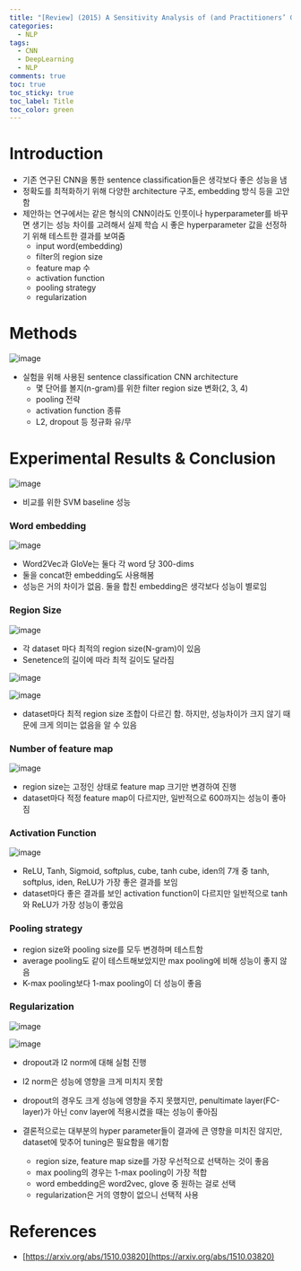 ```yaml
---
title: "[Review] (2015) A Sensitivity Analysis of (and Practitioners’ Guide to) Convolutional Neural Networks for Sentence Classification"
categories:
  - NLP
tags:
  - CNN
  - DeepLearning
  - NLP
comments: true
toc: true
toc_sticky: true
toc_label: Title
toc_color: green
---
```


# Introduction

- 기존 연구된 CNN을 통한 sentence classification들은 생각보다 좋은 성능을 냄
- 정확도를 최적화하기 위해 다양한 architecture 구조, embedding 방식 등을 고안함
- 제안하는 연구에서는 같은 형식의 CNN이라도 인풋이나 hyperparameter를 바꾸면 생기는 성능 차이를 고려해서 실제 학습 시 좋은 hyperparameter 값을 선정하기 위해 테스트한 결과를 보여줌
    - input word(embedding)
    - filter의 region size
    - feature map 수
    - activation function
    - pooling strategy
    - regularization

# Methods

![image](assets/imgs/2015-cnn-nlp/00.png)

- 실험을 위해 사용된 sentence classification CNN architecture
    - 몇 단어를 볼지(n-gram)를 위한 filter region size 변화(2, 3, 4)
    - pooling 전략
    - activation function 종류
    - L2, dropout 등 정규화 유/무

# Experimental Results & Conclusion

![image](assets/imgs/2015-cnn-nlp/01.png)

- 비교를 위한 SVM baseline 성능

### Word embedding

![image](assets/imgs/2015-cnn-nlp/02.png)

- Word2Vec과 GloVe는 둘다 각 word 당 300-dims
- 둘을 concat한 embedding도 사용해봄
- 성능은 거의 차이가 없음. 둘을 합친 embedding은 생각보다 성능이 별로임

### Region Size

![image](assets/imgs/2015-cnn-nlp/03.png)

- 각 dataset 마다 최적의 region size(N-gram)이 있음
- Senetence의 길이에 따라 최적 길이도 달라짐

![image](assets/imgs/2015-cnn-nlp/04.png)

![image](assets/imgs/2015-cnn-nlp/05.png)

- dataset마다 최적 region size 조합이 다르긴 함. 하지만, 성능차이가 크지 않기 때문에 크게 의미는 없음을 알 수 있음

### Number of feature map

![image](assets/imgs/2015-cnn-nlp/06.png)

- region size는 고정인 상태로 feature map 크기만 변경하여 진행
- dataset마다 적정 feature map이 다르지만, 일반적으로 600까지는 성능이 좋아짐

### Activation Function

![image](assets/imgs/2015-cnn-nlp/07.png)

- ReLU, Tanh, Sigmoid, softplus, cube, tanh cube, iden의 7개 중 tanh, softplus, iden, ReLU가 가장 좋은 결과를 보임
- dataset마다 좋은 결과를 보인 activation function이 다르지만 일반적으로 tanh와 ReLU가 가장 성능이 좋았음

### Pooling strategy

- region size와 pooling size를 모두 변경하며 테스트함
- average pooling도 같이 테스트해보았지만 max pooling에 비해 성능이 좋지 않음
- K-max pooling보다 1-max pooling이 더 성능이 좋음

### Regularization

![image](assets/imgs/2015-cnn-nlp/08.png)

![image](assets/imgs/2015-cnn-nlp/09.png)

- dropout과 l2 norm에 대해 실험 진행
- l2 norm은 성능에 영향을 크게 미치지 못함
- dropout의 경우도 크게 성능에 영향을 주지 못했지만, penultimate layer(FC-layer)가 아닌 conv layer에 적용시켰을 때는 성능이 좋아짐

- 결론적으로는 대부분의 hyper parameter들이 결과에 큰 영향을 미치진 않지만, dataset에 맞추어 tuning은 필요함을 얘기함
    - region size, feature map size를 가장 우선적으로 선택하는 것이 좋음
    - max pooling의 경우는 1-max pooling이 가장 적합
    - word embedding은 word2vec, glove 중 원하는 걸로 선택
    - regularization은 거의 영향이 없으니 선택적 사용



# References

- [https://arxiv.org/abs/1510.03820](https://arxiv.org/abs/1510.03820)